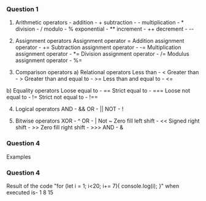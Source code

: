 ### Question 1

1. Arithmetic operators -
   addition - +
   subtraction - -
   multiplication - \*
   division - /
   modulo - %
   exponential - \*\*
   increment - ++
   decrement - --

2. Assignment operators
   Assignment operator =
   Addition assignment operator - +=
   Subtraction assignment operator - -=
   Multiplication assignment operator - \*=
   Division assignment operator - /=
   Modulus assignment operator - %=

3. Comparison operators
   a) Relational operators
   Less than - <
   Greater than - >
   Greater than and equal to - >=
   Less than and equal to - <=

b) Equality operators
Loose equal to - ==
Strict equal to - ===
Loose not equal to - !=
Strict not equal to - !==

4. Logical operators
   AND - &&
   OR - ||
   NOT - !

5. Bitwise operators
   XOR - ^
   OR - |
   Not ~
   Zero fill left shift - <<
   Signed right shift - >>
   Zero fill right shift - >>>
   AND - &

### Question 4

Examples

### Question 4

Result of the code
"for (let i = 1; i<20; i+= 7){
console.log(i);
}" when executed is-
1
8
15
